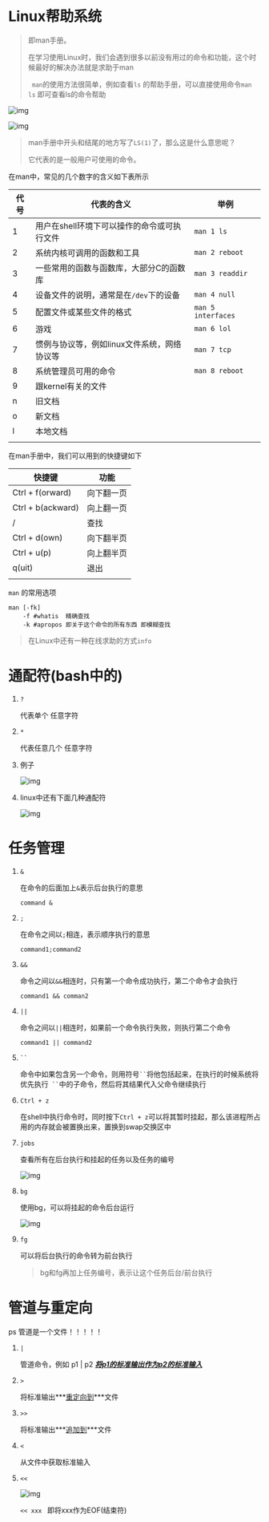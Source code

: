 



# Linux帮助系统

> 即man手册。
>
> 在学习使用Linux时，我们会遇到很多以前没有用过的命令和功能，这个时候最好的解决办法就是求助于man
>
> ` man`的使用方法很简单，例如查看`ls` 的帮助手册，可以直接使用命令`man ls` 即可查看ls的命令帮助

![img](https://wx1.sinaimg.cn/mw690/005LasY6gy1gcuhnouiedj30uh0u0af9.jpg)

![img](https://wx2.sinaimg.cn/mw690/005LasY6gy1gcuhnsr9r5j30x90u0104.jpg)

> man手册中开头和结尾的地方写了`LS(1)`了，那么这是什么意思呢？
>
> 它代表的是一般用户可使用的命令。

在man中，常见的几个数字的含义如下表所示

| 代号 | 代表的含义                                  | 举例               |
| ---- | ------------------------------------------- | ------------------ |
| 1    | 用户在shell环境下可以操作的命令或可执行文件 | `man 1 ls`         |
| 2    | 系统内核可调用的函数和工具                  | `man 2 reboot`     |
| 3    | 一些常用的函数与函数库，大部分C的函数库     | `man 3 readdir`    |
| 4    | 设备文件的说明，通常是在`/dev`下的设备      | `man 4 null`       |
| 5    | 配置文件或某些文件的格式                    | `man 5 interfaces` |
| 6    | 游戏                                        | `man 6 lol`        |
| 7    | 惯例与协议等，例如linux文件系统，网络协议等 | `man 7 tcp`        |
| 8    | 系统管理员可用的命令                        | `man 8 reboot`     |
| 9    | 跟kernel有关的文件                          |                    |
| n    | 旧文档                                      |                    |
| o    | 新文档                                      |                    |
| l    | 本地文档                                    |                    |
|      |                                             |                    |

在man手册中，我们可以用到的快捷键如下

| 快捷键            | 功能       |
| ----------------- | ---------- |
| Ctrl + f(orward)  | 向下翻一页 |
| Ctrl + b(ackward) | 向上翻一页 |
| /                 | 查找       |
| Ctrl + d(own)     | 向下翻半页 |
| Ctrl + u(p)       | 向上翻半页 |
| q(uit)            | 退出       |
|                   |            |

`man` 的常用选项

```shell
man [-fk]
	-f #whatis	精确查找
	-k #apropos 即关于这个命令的所有东西 即模糊查找
```



> 在Linux中还有一种在线求助的方式`info`



# 通配符(bash中的)

1. `?`

   代表单个 任意字符

2. `*`

   代表任意几个 任意字符

3. 例子

   ![img](https://wx3.sinaimg.cn/mw690/005LasY6gy1gcuiz87rysj30qe0dmwge.jpg)

4. linux中还有下面几种通配符

   ![img](https://wx1.sinaimg.cn/mw690/005LasY6gy1gcuj0mtflbj31740k4q8w.jpg)



# 任务管理

1. `&`

   在命令的后面加上`&`表示后台执行的意思

   `command &`

2. `;`

   在命令之间以`;`相连，表示顺序执行的意思

   `command1;command2`

3. `&&`

   命令之间以`&&`相连时，只有第一个命令成功执行，第二个命令才会执行

   `command1 && comman2`

4. `||`

   命令之间以`||`相连时，如果前一个命令执行失败，则执行第二个命令

   `command1 || command2`

5. ` `` `

   命令中如果包含另一个命令，则用符号` `` `将他包括起来，在执行的时候系统将优先执行`  `` `中的子命令，然后将其结果代入父命令继续执行

6. `Ctrl + z`

   在shell中执行命令时，同时按下`Ctrl + z`可以将其暂时挂起，那么该进程所占用的内存就会被置换出来，置换到swap交换区中

7. `jobs`

   查看所有在后台执行和挂起的任务以及任务的编号

   ![img](https://wx2.sinaimg.cn/mw690/005LasY6gy1gcujdru18bj30wu06uaax.jpg)

8. `bg`

   使用bg，可以将挂起的命令后台运行

   ![img](https://wx2.sinaimg.cn/mw690/005LasY6gy1gcujeq780lj30pu0a40tv.jpg)

9. `fg`

   可以将后台执行的命令转为前台执行

   > bg和fg再加上任务编号，表示让这个任务后台/前台执行



# 管道与重定向

ps 管道是一个文件！！！！！

1. `|`

   管道命令，例如 p1 | p2 ***<u>将p1的标准输出作为p2的标准输入</u>***

2. `>`

   将标准输出***<u>重定向到</u>***文件

3. `>>`

   将标准输出***<u>追加到</u>***文件

4. `<`

   从文件中获取标准输入

5. `<<`

   ![img](https://wx1.sinaimg.cn/mw690/005LasY6gy1gcujn4g68uj30m405udg8.jpg)

   `<< xxx ` 即将xxx作为EOF(结束符)

